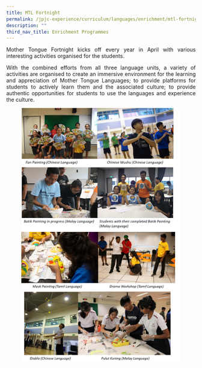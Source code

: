 ```yaml
---
title: MTL Fortnight
permalink: /jpjc-experience/curriculum/languages/enrichment/mtl-fortnight/
description: ""
third_nav_title: Enrichment Programmes
---
```

<div align=justify>
<p>
Mother Tongue Fortnight kicks off every year in April with various interesting activities organised for the students.</p>
<p>
With the combined efforts from all three language units, a variety of activities are organised to create an immersive environment for the learning and appreciation of Mother Tongue Languages; to provide platforms for students to actively learn them and the associated culture; to provide authentic opportunities for students to use the languages and experience the culture.</p>

<figure>
<img src="/images/MTL%20Fortnight%20Collage%201.png">
<img src="/images/MTL%20Fortnight%20Collage%202.png"></figure>